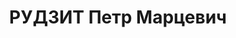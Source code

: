 ---
title: РУДЗИТ Петр Марцевич
description: '1895 г.р., латыш, член ВКП(б) с 1917, батальонный комиссар, бывший пом.
  ком. 143 СП по п/ч МВО.

  ВКВС - 09.05.1938, ВМН. Расстрелян 09.05.1938, Калинин'
---